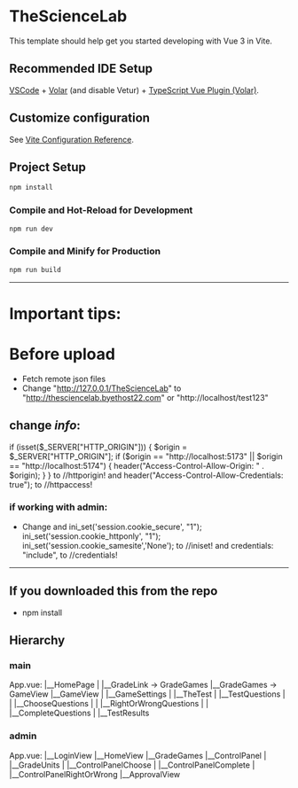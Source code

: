 # TheScienceLab

This template should help get you started developing with Vue 3 in Vite.

## Recommended IDE Setup

[VSCode](https://code.visualstudio.com/) + [Volar](https://marketplace.visualstudio.com/items?itemName=Vue.volar) (and disable Vetur) + [TypeScript Vue Plugin (Volar)](https://marketplace.visualstudio.com/items?itemName=Vue.vscode-typescript-vue-plugin).

## Customize configuration

See [Vite Configuration Reference](https://vitejs.dev/config/).

## Project Setup

```sh
npm install
```

### Compile and Hot-Reload for Development

```sh
npm run dev
```

### Compile and Minify for Production

```sh
npm run build
```
------------------------------
# Important tips:

# Before upload

* Fetch remote json files
* Change "http://127.0.0.1/TheScienceLab" to "http://thesciencelab.byethost22.com" or "http://localhost/test123"

## change *info*:
if (isset($_SERVER["HTTP_ORIGIN"])) {
    $origin = $_SERVER["HTTP_ORIGIN"];
    if ($origin == "http://localhost:5173" || $origin == "http://localhost:5174") {
        header("Access-Control-Allow-Origin: " . $origin);
    }
}
to
//httporigin!
and
header("Access-Control-Allow-Credentials: true");
to
//httpaccess!
### if working with admin:

* Change 
and
ini_set('session.cookie_secure', "1"); 
ini_set('session.cookie_httponly', "1"); 
ini_set('session.cookie_samesite','None');
to
//iniset!
and
credentials: "include",
to 
//credentials!
-----------------------------------------
## If you downloaded this from the repo

* npm install

## Hierarchy
### main
App.vue:
|__HomePage
|   |__GradeLink -> GradeGames
|__GradeGames -> GameView
|__GameView
|   |__GameSettings
|   |__TheTest
|      |__TestQuestions
|      |   |__ChooseQuestions
|      |   |__RightOrWrongQuestions
|      |   |__CompleteQuestions
|      |__TestResults
### admin
App.vue:
|__LoginView
|__HomeView
|__GradeGames
|__ControlPanel
|   |__GradeUnits
|   |__ControlPanelChoose
|   |__ControlPanelComplete
|   |__ControlPanelRightOrWrong
|__ApprovalView